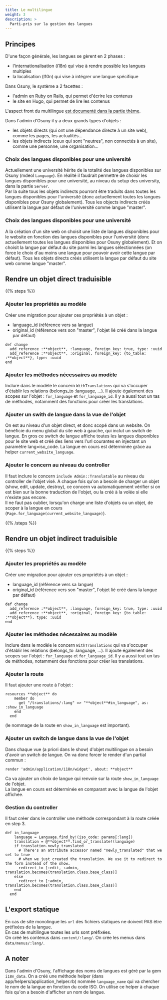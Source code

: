 ```yaml
---
title: Le multilingue
weight: 3
description: >
  Parti-pris sur la gestion des langues
---
```


## Principes 

D'une façon générale, les langues se gèrent en 2 phases :
- l'internationalisation (i18n) qui vise à rendre possible les langues multiples
- la localisation (l10n) qui vise à intégrer une langue spécifique

Dans Osuny, le système a 2 facettes :
- l'admin en Ruby on Rails, qui permet d'écrire les contenus
- le site en Hugo, qui permet de lire les contenus

L'aspect front du multilingue [est documenté dans la partie thème](/docs/theme/architecture/multilingue/).  
  
Dans l'admin d'Osuny il y a deux grands types d'objets : 
- les objets directs (qui ont une dépendance directe à un site web), comme les pages, les actualités...
- les objets indirects (ceux qui sont "neutres", non connectés à un site), comme une personne, une organisation...

### Choix des langues disponibles pour une université

Actuellement une université hérite de la totalité des langues disponibles sur Osuny (mdeol `Language`). En réalité il faudrait permettre de choisir les langues disponibles pour une université, au niveau du setup des university, dans la partie `Server`.  
Par la suite tous les objets indirects pourront être traduits dans toutes les langues disponibles pour l'université (donc actuellement toutes les langues disponibles pour Osuny globalement). Tous les objects indirects créés utilisent la langue par défaut de l'université comme langue "master".

### Choix des langues disponibles pour une université

A la création d'un site web on choisit une liste de langues disponibles pour le website en fonction des langues disponibles pour l'université (donc actuellement toutes les langues disponibles pour Osuny globalement). Et on choisit la langue par défaut du site parmi les langues sélectionnées (on force le choix d'au moins une langue pour pouvoir avoir cette langue par défaut). Tous les objets directs créés utilisent la langue par défaut du site web comme langue "master".

## Rendre un objet direct traduisible

{{% steps %}}

### Ajouter les propriétés au modèle

Créer une migration pour ajouter ces propriétés à un objet :
- language_id (référence vers sa langue)
- original_id (référence vers son "master", l'objet lié créé dans la langue par défaut)
```
def change
  add_reference :**object**, :language, foreign_key: true, type: :uuid
  add_reference :**object**, :original, foreign_key: {to_table: :**object**}, type: :uuid
end
```

### Ajouter les méthodes nécessaires au modèle

Inclure dans le modèle le concern `WithTranslations` qui va s'occuper d'établir les relations (belongs_to :language, ...). Il ajoute également des scopes sur l'objet : `for_language` et `for_language_id`. Il y a aussi tout un tas de méthodes, notamment des fonctions pour créer les translations.

### Ajouter un swith de langue dans la vue de l'objet  

On est au niveau d'un objet direct, et donc scopé dans un website. On bénéficie du menu global du site web à gauche, qui inclut un switch de langue. En gros ce switch de langue affiche toutes les langues disponibles pour le site web et créé des liens vers l'url courantes en injectant un paramètre lang=iso_code. 
La langue en cours est déterminée grâce au helper `current_website_language`.

### Ajouter le concern au niveau du controller  

Il faut inclure le concern `include Admin::Translatable` au niveau du controller de l'objet visé. A chaque fois qu'on a besoin de charger un objet (show, edit, update, destroy), ce concern va automatiquement vérifier si on est bien sur la bonne traduction de l'objet, ou la créé à la volée si elle n'existe pas encore.  
Il ne faut pas oublier, lorsqu'on charge une liste d'objets ou un objet, de scoper à la langue en cours (`Page.for_language(current_website_language)`).

{{% /steps %}}

## Rendre un objet indirect traduisible

{{% steps %}}

### Ajouter les propriétés au modèle

Créer une migration pour ajouter ces propriétés à un objet :
- language_id (référence vers sa langue)
- original_id (référence vers son "master", l'objet lié créé dans la langue par défaut)
```
def change
  add_reference :**object**, :language, foreign_key: true, type: :uuid
  add_reference :**object**, :original, foreign_key: {to_table: :**object**}, type: :uuid
end
```

### Ajouter les méthodes nécessaires au modèle

Inclure dans le modèle le concern `WithTranslations` qui va s'occuper d'établir les relations (belongs_to :language, ...). Il ajoute également des scopes sur l'objet : `for_language` et `for_language_id`. Il y a aussi tout un tas de méthodes, notamment des fonctions pour créer les translations.

### Ajouter la route  
Il faut ajouter une route à l'objet :

```
resources **object** do
    member do
      get "/translations/:lang" => "**object**#in_language", as: :show_in_language
    end
  end
```
(le nommage de la route en `show_in_language` est important).

### Ajouter un switch de langue dans la vue de l'objet  
Dans chaque vue (a priori dans le show) d'objet multilingue on a besoin d'avoir un switch de langue. On va donc forcer le render d'un partial commun :
```
render 'admin/application/i18n/widget', about: **object**
```
Ca va ajouter un choix de langue qui renvoie sur la route `show_in_language` de l'objet.  
La langue en cours est déterminée en comparant avec la langue de l'objet affichée.

### Gestion du controller  
Il faut créer dans le controller une méthode correspondant à la route créée en step 3.

```
def in_language
    language = Language.find_by!(iso_code: params[:lang])
    translation = @**object**.find_or_translate!(language)
    if translation.newly_translated
      # There's an attribute accessor named "newly_translated" that we set to true
      # when we just created the translation. We use it to redirect to the form instead of the show.
      redirect_to [:edit, :admin, translation.becomes(translation.class.base_class)]
    else
      redirect_to [:admin, translation.becomes(translation.class.base_class)]
    end
  end
```

## L'export statique

En cas de site monolingue les `url` des fichiers statiques ne doivent PAS être préfixées de la langue.  
En cas de multilingue toutes les urls sont préfixées.  
On créé les contenus dans `content/:lang/`.
On crée les menus dans `data/menus/:lang/`.  


## A noter
Dans l'admin d'Osuny, l'affichage des noms de langues est géré par la gem `i18n_data`. On a créé une méthode helper (dans app/helpers/application_helper.rb) nommée `language_name` qui va chercher le nom de la langue en fonction du code ISO. On utilise ce helper à chaque fois qu'on a besoin d'afficher un nom de langue.